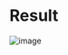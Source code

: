 # Result
![image](https://github.com/Romaindu35/PH_terminal_exo_21_p_45/assets/67557705/d06a3274-d795-4f65-a93a-6fb627b4ecec)
